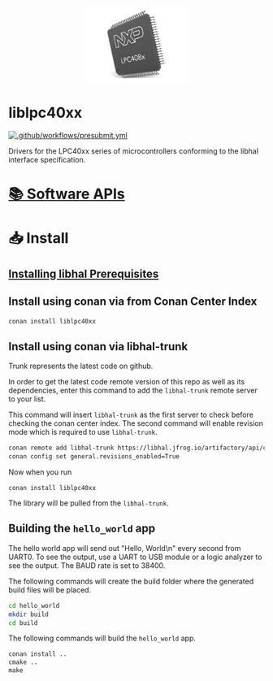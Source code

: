 <p align="center">
  <img height="150" src="logo.png">
</p>

# liblpc40xx

[![.github/workflows/presubmit.yml](https://github.com/libhal/liblpc40xx/actions/workflows/presubmit.yml/badge.svg?branch=main)](https://github.com/libhal/liblpc40xx/actions/workflows/presubmit.yml)

Drivers for the LPC40xx series of microcontrollers conforming to the libhal
interface specification.

# [📚 Software APIs](https://libhal.github.io/liblpc40xx/api)

# 📥 Install

## [Installing libhal Prerequisites](https://github.com/libhal/libhal/blob/main/docs/prerequisites.md)

## Install using conan via from Conan Center Index

```bash
conan install liblpc40xx
```

## Install using conan via libhal-trunk

Trunk represents the latest code on github.

In order to get the latest code remote version of this repo as well as its
dependencies, enter this command to add the `libhal-trunk` remote server to your
list.

This command will insert `libhal-trunk` as the first server to check before
checking the conan center index.
The second command will enable revision mode which is required to use
`libhal-trunk`.

```bash
conan remote add libhal-trunk https://libhal.jfrog.io/artifactory/api/conan/trunk-conan --insert
conan config set general.revisions_enabled=True
```

Now when you run

```
conan install liblpc40xx
```

The library will be pulled from the `libhal-trunk`.

## Building the `hello_world` app

The hello world app will send out "Hello, World\n" every second from UART0. To
see the output, use a UART to USB module or a logic analyzer to see the output.
The BAUD rate is set to 38400.

The following commands will create the build folder where the generated build
files will be placed.

```bash
cd hello_world
mkdir build
cd build
```

The following commands will build the `hello_world` app.

```
conan install ..
cmake ..
make
```
